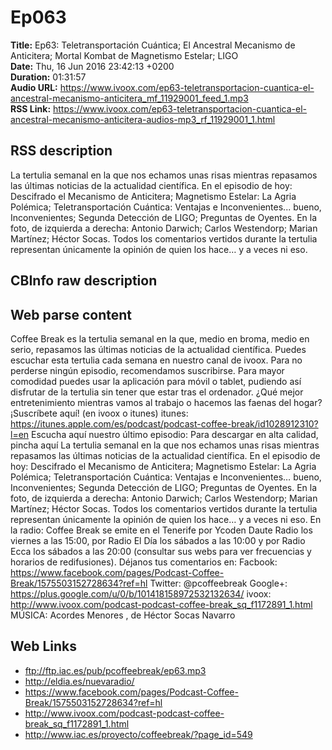 # Ep063  
**Title:** Ep63: Teletransportación Cuántica; El Ancestral Mecanismo de Anticitera; Mortal Kombat de Magnetismo Estelar; LIGO  
**Date:** Thu, 16 Jun 2016 23:42:13 +0200  
**Duration:** 01:31:57  
**Audio URL:** https://www.ivoox.com/ep63-teletransportacion-cuantica-el-ancestral-mecanismo-anticitera_mf_11929001_feed_1.mp3  
**RSS Link:** https://www.ivoox.com/ep63-teletransportacion-cuantica-el-ancestral-mecanismo-anticitera-audios-mp3_rf_11929001_1.html  

## RSS description
La tertulia semanal en la que nos echamos unas risas mientras repasamos las últimas noticias de la actualidad científica. En el episodio de hoy: Descifrado el Mecanismo de Anticitera; Magnetismo Estelar: La Agria Polémica; Teletransportación Cuántica: Ventajas e Inconvenientes... bueno, Inconvenientes; Segunda Detección de LIGO; Preguntas de Oyentes. En la foto, de izquierda a derecha: Antonio Darwich; Carlos Westendorp; Marian Martínez; Héctor Socas. Todos los comentarios vertidos durante la tertulia representan únicamente la opinión de quien los hace… y a veces ni eso.

## CBInfo raw description


## Web parse content
Coffee Break es la tertulia semanal en la que, medio en broma, medio en serio, repasamos las últimas noticias de la actualidad científica. Puedes escuchar esta tertulia cada semana en nuestro canal de ivoox. Para no perderse ningún episodio, recomendamos suscribirse. Para mayor comodidad puedes usar la aplicación para móvil o tablet, pudiendo así disfrutar de la tertulia sin tener que estar tras el ordenador. ¿Qué mejor entretenimiento mientras vamos al trabajo o hacemos las faenas del hogar? ¡Suscríbete aquí! (en ivoox o itunes) itunes: https://itunes.apple.com/es/podcast/podcast-coffee-break/id1028912310?l=en Escucha aquí nuestro último episodio: Para descargar en alta calidad, pincha aquí La tertulia semanal en la que nos echamos unas risas mientras repasamos las últimas noticias de la actualidad científica. En el episodio de hoy: Descifrado el Mecanismo de Anticitera; Magnetismo Estelar: La Agria Polémica; Teletransportación Cuántica: Ventajas e Inconvenientes… bueno, Inconvenientes; Segunda Detección de LIGO; Preguntas de Oyentes. En la foto, de izquierda a derecha: Antonio Darwich; Carlos Westendorp; Marian Martínez; Héctor Socas. Todos los comentarios vertidos durante la tertulia representan únicamente la opinión de quien los hace… y a veces ni eso. En la radio: Coffee Break se emite en el Tenerife por Ycoden Daute Radio los viernes a las 15:00, por Radio El Día los sábados a las 10:00 y por Radio Ecca los sábados a las 20:00 (consultar sus webs para ver frecuencias y horarios de redifusiones). Déjanos tus comentarios en: Facbook: https://www.facebook.com/pages/Podcast-Coffee-Break/1575503152728634?ref=hl Twitter: @pcoffeebreak Google+: https://plus.google.com/u/0/b/101418158972532132634/ ivoox: http://www.ivoox.com/podcast-podcast-coffee-break_sq_f1172891_1.html MÚSICA: Acordes Menores , de Héctor Socas Navarro

## Web Links
- ftp://ftp.iac.es/pub/pcoffeebreak/ep63.mp3
- http://eldia.es/nuevaradio/
- https://www.facebook.com/pages/Podcast-Coffee-Break/1575503152728634?ref=hl
- http://www.ivoox.com/podcast-podcast-coffee-break_sq_f1172891_1.html
- http://www.iac.es/proyecto/coffeebreak/?page_id=549